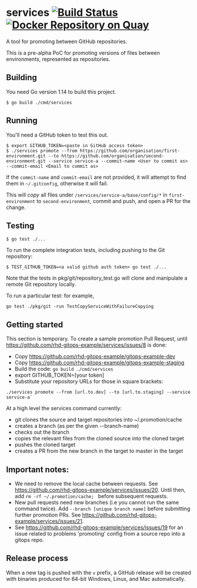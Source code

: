 # services [![Build Status](https://travis-ci.org/rhd-gitops-example/services.svg?branch=master)](https://travis-ci.org/rhd-gitops-example/services) [![Docker Repository on Quay](https://quay.io/repository/redhat-developer/gitops-cli/status "Docker Repository on Quay")](https://quay.io/repository/redhat-developer/gitops-cli)

A tool for promoting between GitHub repositories.

This is a pre-alpha PoC for promoting versions of files between environments, represented as repositories.

## Building

You need Go version 1.14 to build this project.

```shell
$ go build ./cmd/services
```

## Running

You'll need a GitHub token to test this out.

```shell
$ export GITHUB_TOKEN=<paste in GitHub access token>
$ ./services promote --from https://github.com/organisation/first-environment.git --to https://github.com/organisation/second-environment.git --service service-a --commit-name <User to commit as> --commit-email <Email to commit as>
```

If the `commit-name` and `commit-email` are not provided, it will attempt to find them in `~/.gitconfig`, otherwise it will fail.

This will _copy_ all files under `/services/service-a/base/config/*` in `first-environment` to `second-environment`, commit and push, and open a PR for the change.

## Testing

```shell
$ go test ./...
```

To run the complete integration tests, including pushing to the Git repository:

```shell
$ TEST_GITHUB_TOKEN=<a valid github auth token> go test ./...
```

Note that the tests in pkg/git/repository_test.go will clone and manipulate a
remote Git repository locally.

To run a particular test: for example, 

```shell
go test ./pkg/git -run TestCopyServiceWithFailureCopying
```

## Getting started

This section is temporary. To create a sample promotion Pull Request, until https://github.com/rhd-gitops-example/services/issues/8 is done:

- Copy https://github.com/rhd-gitops-example/gitops-example-dev
- Copy https://github.com/rhd-gitops-example/gitops-example-staging
- Build the code: `go build ./cmd/services`
- export GITHUB_TOKEN=[your token]
- Substitute your repository URLs for those in square brackets:

```shell
./services promote --from [url.to.dev] --to [url.to.staging] --service service-a`
```

At a high level the services command currently:

- git clones the source and target repositories into ~/.promotion/cache
- creates a branch (as per the given --branch-name)
- checks out the branch
- copies the relevant files from the cloned source into the cloned target
- pushes the cloned target
- creates a PR from the new branch in the target to master in the target

## Important notes:

- We need to remove the local cache between requests. See https://github.com/rhd-gitops-example/services/issues/20. Until then, add `rm -rf ~/.promotion/cache; ` before subsequent requests.
- New pull requests need new branches (i.e you cannot run the same command twice). Add `--branch [unique branch name]` before submitting further promotion PRs. See https://github.com/rhd-gitops-example/services/issues/21.
- See https://github.com/rhd-gitops-example/services/issues/19 for an issue related to problems 'promoting' config from a source repo into a gitops repo. 

## Release process

When a new tag is pushed with the `v` prefix, a GitHub release will be created with binaries produced for 64-bit Windows, Linux, and Mac automatically.
